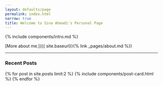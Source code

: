 ```yaml
---
layout: defaults/page
permalink: index.html
narrow: true
title: Welcome to Sina Ahmadi's Personal Page
---
```


{% include components/intro.md %}

[More about me.]({{ site.baseurl}}{% link _pages/about.md %})

<hr />

### Recent Posts

{% for post in site.posts limit:2 %}
{% include components/post-card.html %}
{% endfor %}

<!-- ### News about me

* [15/10/2019] I am an organiser of the 6th [Insight Student Conference](http://studentconference2020.insight-centre.org/){:target="_blank"}
* [10/06/2019] Research visit to Denmark to explore Danish lexicographic data linking. [[Read more]](https://sinaahmadi.github.io/posts/research-visit-to-copenhagen.html)
* [19/05/2019] Presented a poster in the [Language, Data and Knowledge](http://2019.ldk-conf.org/call-for-papers/){:target="_blank"} conference in Leipzig, Germany [[Poster]](../docs/posters/ahmadi2019lexical_poster.pdf) [[Paper]](https://aran.library.nuigalway.ie/bitstream/handle/10379/15214/LDK_2019_paper_51.pdf)
* [17/05/2019] Participated in the [3rd Summer Datathon on Linguistic Linked Open Data](https://datathon2019.linguistic-lod.org/){:target="_blank"} in Dagstuhl. [[Read more]](http://sinaahmadi.github.io/posts/summer-datathon-in-dagstuhl.html)
* [09/05/2019] Presented a summary of my Ph.D. progress in the Ph.D. day of our unit [[Slides]](../docs/PhD_Day2019_Sina_Ahmadi.pdf){:target="_blank"}
* [20/02/2019] I'll be a tutor in the [3rd Summer Datathon on Linguistic Linked Open Data](https://datathon2019.linguistic-lod.org/){:target="_blank"} in May.
* [06/12/2018] Gave a talk and presented a poster at the [Workshop on eLexicography](https://lexdhai.insight-centre.org/){:target="_blank"} [[Poster]](../docs/elex_workshop.pdf) [[Abstract]](https://lexdhai.insight-centre.org/Lex_DH__AI_2018_paper_4.pdf){:target="_blank"}
* [22/10/2018] Presented a summary of my Ph.D. progress in the Ph.D. day of our unit [[Slides]](https://nuig.insight-centre.org/unlp/wp-content/uploads/sites/18/2018/10/15th_PhD_DaySina_Ahmadi.pdf){:target="_blank"}
* [07/09/2018] Presented an abstract and a poster in the Insight Student Conference [[Poster]](../docs/ISCPoster_2018.pdf)
* [07/06/2018] Presented a poster in the AI & Smart Enterprise Seminar at the Helix DCU, Dublin [[Poster]](../docs/Smart_Enterprise_2018.pdf)
* [25/04/2018] Finally started my Ph.D. officially. Ready for new challenges and experiences!
* [21/12/2017] Presented a summary of my master's thesis at Leiden Institute of Advanced Computer Science [(LIACS)](https://liacs.leidenuniv.nl/){:target="_blank"}.
* [20/12/2017] Confirmed my ideal Ph.D. offer. I should still wait!
* [16/10/2017] A paper accepted at the 8th Language & Technology Conference [[Paper]](http://ltc.amu.edu.pl/book/papers/LRT3-3.pdf){:target="_blank"}
* [06/09/2017] Defened my master's thesis in AI at Paris Descartes University [[Thesis]](https://arxiv.org/abs/1810.00660) [[Slides]](../docs/M2_AI_soutenance_diapos_2017.pdf)
* [02/04/2017] Joined [LIPN](http://lipn.univ-paris13.fr/){:target="_blank"} for my master's internship in encoder-decoder networks for error correction
* [17/10/2016] Defended my master's thesis in NLP at Sorbonne Nouvelle University
* [17/09/2016] New academic year in M2-AI at [Paris Descartes University](https://www.math-info.parisdescartes.fr/){:target="_blank"}

<hr />
 -->